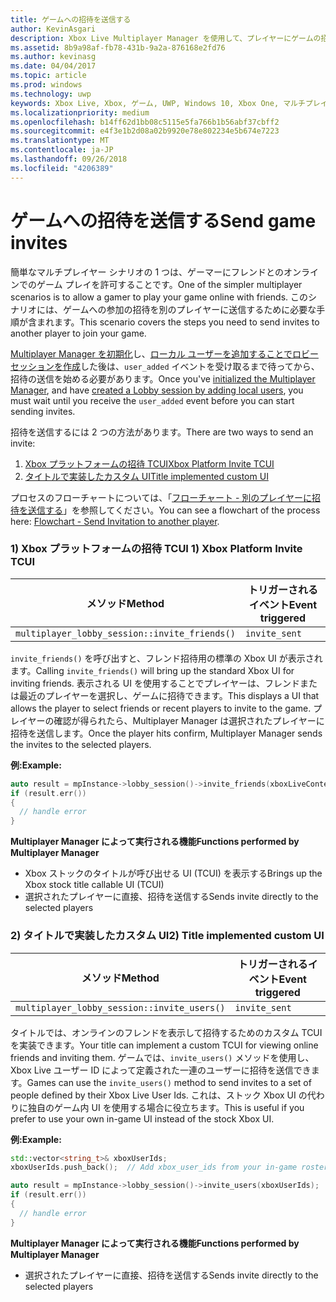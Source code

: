 ```yaml
---
title: ゲームへの招待を送信する
author: KevinAsgari
description: Xbox Live Multiplayer Manager を使用して、プレイヤーにゲームの招待の送信を許可する方法について説明します。
ms.assetid: 8b9a98af-fb78-431b-9a2a-876168e2fd76
ms.author: kevinasg
ms.date: 04/04/2017
ms.topic: article
ms.prod: windows
ms.technology: uwp
keywords: Xbox Live, Xbox, ゲーム, UWP, Windows 10, Xbox One, マルチプレイヤー, Multiplayer Manager, フローチャート, ゲームへの招待
ms.localizationpriority: medium
ms.openlocfilehash: b14ff62d1bb08c5115e5fa766b1b56abf37cbff2
ms.sourcegitcommit: e4f3e1b2d08a02b9920e78e802234e5b674e7223
ms.translationtype: MT
ms.contentlocale: ja-JP
ms.lasthandoff: 09/26/2018
ms.locfileid: "4206389"
---
```

# <a name="send-game-invites"></a><span data-ttu-id="3a235-104">ゲームへの招待を送信する</span><span class="sxs-lookup"><span data-stu-id="3a235-104">Send game invites</span></span>

<span data-ttu-id="3a235-105">簡単なマルチプレイヤー シナリオの 1 つは、ゲーマーにフレンドとのオンラインでのゲーム プレイを許可することです。</span><span class="sxs-lookup"><span data-stu-id="3a235-105">One of the simpler multiplayer scenarios is to allow a gamer to play your game online with friends.</span></span> <span data-ttu-id="3a235-106">このシナリオには、ゲームへの参加の招待を別のプレイヤーに送信するために必要な手順が含まれます。</span><span class="sxs-lookup"><span data-stu-id="3a235-106">This scenario covers the steps you need to send invites to another player to join your game.</span></span>

<span data-ttu-id="3a235-107">[Multiplayer Manager を初期化](play-multiplayer-with-friends.md)し、[ローカル ユーザーを追加することでロビー セッションを作成](play-multiplayer-with-friends.md)した後は、`user_added` イベントを受け取るまで待ってから、招待の送信を始める必要があります。</span><span class="sxs-lookup"><span data-stu-id="3a235-107">Once you've [initialized the Multiplayer Manager](play-multiplayer-with-friends.md), and have [created a Lobby session by adding local users](play-multiplayer-with-friends.md), you must wait until you receive the `user_added` event before you can start sending invites.</span></span>

<span data-ttu-id="3a235-108">招待を送信するには 2 つの方法があります。</span><span class="sxs-lookup"><span data-stu-id="3a235-108">There are two ways to send an invite:</span></span>

1. [<span data-ttu-id="3a235-109">Xbox プラットフォームの招待 TCUI</span><span class="sxs-lookup"><span data-stu-id="3a235-109">Xbox Platform Invite TCUI</span></span>](#xbox-platform-invite-tcui)
2. [<span data-ttu-id="3a235-110">タイトルで実装したカスタム UI</span><span class="sxs-lookup"><span data-stu-id="3a235-110">Title implemented custom UI</span></span>](#title-implemented-custom-ui)

<span data-ttu-id="3a235-111">プロセスのフローチャートについては、「[フローチャート - 別のプレイヤーに招待を送信する](mpm-flowcharts/mpm-send-invites.md)」を参照してください。</span><span class="sxs-lookup"><span data-stu-id="3a235-111">You can see a flowchart of the process here: [Flowchart - Send Invitation to another player](mpm-flowcharts/mpm-send-invites.md).</span></span>

### <a name="1-xbox-platform-invite-tcui-a-namexbox-platform-invite-tcui"></a><span data-ttu-id="3a235-112">1) Xbox プラットフォームの招待 TCUI <a name="xbox-platform-invite-tcui"></span><span class="sxs-lookup"><span data-stu-id="3a235-112">1) Xbox Platform Invite TCUI <a name="xbox-platform-invite-tcui"></span></span>

| <span data-ttu-id="3a235-113">メソッド</span><span class="sxs-lookup"><span data-stu-id="3a235-113">Method</span></span> | <span data-ttu-id="3a235-114">トリガーされるイベント</span><span class="sxs-lookup"><span data-stu-id="3a235-114">Event triggered</span></span> |
| -----|----------------|
| `multiplayer_lobby_session::invite_friends()` | `invite_sent` |

<span data-ttu-id="3a235-115">`invite_friends()` を呼び出すと、フレンド招待用の標準の Xbox UI が表示されます。</span><span class="sxs-lookup"><span data-stu-id="3a235-115">Calling `invite_friends()` will bring up the standard Xbox UI for inviting friends.</span></span> <span data-ttu-id="3a235-116">表示される UI を使用することでプレイヤーは、フレンドまたは最近のプレイヤーを選択し、ゲームに招待できます。</span><span class="sxs-lookup"><span data-stu-id="3a235-116">This displays a UI that allows the player to select friends or recent players to invite to the game.</span></span> <span data-ttu-id="3a235-117">プレイヤーの確認が得られたら、Multiplayer Manager は選択されたプレイヤーに招待を送信します。</span><span class="sxs-lookup"><span data-stu-id="3a235-117">Once the player hits confirm, Multiplayer Manager sends the invites to the selected players.</span></span>

**<span data-ttu-id="3a235-118">例:</span><span class="sxs-lookup"><span data-stu-id="3a235-118">Example:</span></span>**

```cpp
auto result = mpInstance->lobby_session()->invite_friends(xboxLiveContext);
if (result.err())
{
  // handle error
}
```

**<span data-ttu-id="3a235-119">Multiplayer Manager によって実行される機能</span><span class="sxs-lookup"><span data-stu-id="3a235-119">Functions performed by Multiplayer Manager</span></span>**

* <span data-ttu-id="3a235-120">Xbox ストックのタイトルが呼び出せる UI (TCUI) を表示する</span><span class="sxs-lookup"><span data-stu-id="3a235-120">Brings up the Xbox stock title callable UI (TCUI)</span></span>
* <span data-ttu-id="3a235-121">選択されたプレイヤーに直接、招待を送信する</span><span class="sxs-lookup"><span data-stu-id="3a235-121">Sends invite directly to the selected players</span></span>

### <a name="2-title-implemented-custom-uia-nametitle-implemented-custom-ui"></a><span data-ttu-id="3a235-122">2) タイトルで実装したカスタム UI<a name="title-implemented-custom-ui"></span><span class="sxs-lookup"><span data-stu-id="3a235-122">2) Title implemented custom UI<a name="title-implemented-custom-ui"></span></span>

| <span data-ttu-id="3a235-123">メソッド</span><span class="sxs-lookup"><span data-stu-id="3a235-123">Method</span></span> | <span data-ttu-id="3a235-124">トリガーされるイベント</span><span class="sxs-lookup"><span data-stu-id="3a235-124">Event triggered</span></span> |
|-----|----------------|
| `multiplayer_lobby_session::invite_users()` | `invite_sent` |

<span data-ttu-id="3a235-125">タイトルでは、オンラインのフレンドを表示して招待するためのカスタム TCUI を実装できます。</span><span class="sxs-lookup"><span data-stu-id="3a235-125">Your title can implement a custom TCUI for viewing online friends and inviting them.</span></span> <span data-ttu-id="3a235-126">ゲームでは、`invite_users()` メソッドを使用し、Xbox Live ユーザー ID によって定義された一連のユーザーに招待を送信できます。</span><span class="sxs-lookup"><span data-stu-id="3a235-126">Games can use the `invite_users()` method to send invites to a set of people defined by their Xbox Live User Ids.</span></span> <span data-ttu-id="3a235-127">これは、ストック Xbox UI の代わりに独自のゲーム内 UI を使用する場合に役立ちます。</span><span class="sxs-lookup"><span data-stu-id="3a235-127">This is useful if you prefer to use your own in-game UI instead of the stock Xbox UI.</span></span>

**<span data-ttu-id="3a235-128">例:</span><span class="sxs-lookup"><span data-stu-id="3a235-128">Example:</span></span>**

```cpp
std::vector<string_t>& xboxUserIds;
xboxUserIds.push_back();  // Add xbox_user_ids from your in-game roster list

auto result = mpInstance->lobby_session()->invite_users(xboxUserIds);
if (result.err())
{
  // handle error
}
```

**<span data-ttu-id="3a235-129">Multiplayer Manager によって実行される機能</span><span class="sxs-lookup"><span data-stu-id="3a235-129">Functions performed by Multiplayer Manager</span></span>**

* <span data-ttu-id="3a235-130">選択されたプレイヤーに直接、招待を送信する</span><span class="sxs-lookup"><span data-stu-id="3a235-130">Sends invite directly to the selected players</span></span>
